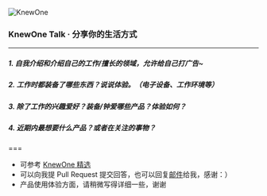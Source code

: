 ![KnewOne](http://knewone.com/about/images/logo.png)

### KnewOne Talk · 分享你的生活方式

---

##### 1. 自我介绍和介绍自己的工作/擅长的领域，允许给自己打广告~

##### 2. 工作时都装备了哪些东西？说说体验。（电子设备、工作环境等）

##### 3. 除了工作的兴趣爱好？装备/钟爱哪些产品？体验如何？

##### 4. 近期内最想要什么产品？或者在关注的事物？

===

- 可参考 [KnewOne 精选](http://knewone.com/explore/talks)
- 可以向我提 Pull Request 提交回答，也可以回复[邮件](mailto:yibei.xiang2gmail.com)给我，感谢：）
- 产品使用体验方面，请稍微写得详细一些，谢谢
